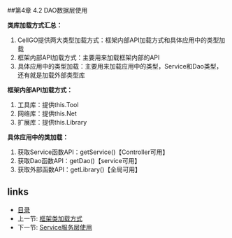 
##第4章 4.2 DAO数据层使用

**类库加载方式汇总：**

 1. CellGO提供两大类型加载方式：框架内部API加载方式和具体应用中的类型加载
 2. 框架内部API加载方式：主要用来加载框架内部的API
 3. 具体应用中的类型加载：主要用来加载应用中的类型，Service和Dao类型，还有就是加载外部类型库

**框架内部API加载方式：**

 1. 工具库：提供this.Tool
 2. 网络库：提供this.Net
 3. 扩展库：提供this.Library

**具体应用中的类加载：**

 1. 获取Service函数API：getService()【Controller可用】
 2. 获取Dao函数API：getDao()【service可用】
 3. 获取外部函数API：getLibrary()【全局可用】

## links
  * [目录](<preface.md>)
  * 上一节: [框架类加载方式](<04.1.md>)
  * 下一节: [Service服务层使用](<04.3.md>)


